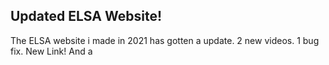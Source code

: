 ## Updated ELSA Website!
The ELSA website i made in 2021 has gotten a update. 2 new videos. 1 bug fix. New Link! And a <title> tag.
  
  The Updated website can be found at [https://sastofficial.github.io/elsa](https://sastofficial.github.io/pages/elsa).
  
  The Original version is still up at [https://sastofficial.github.io/test](https://sastofficial.github.io/test).
###### [Get QR code for this page](https://sastofficial.github.io/assets/img/qr/elsa%20site%20update.png)
